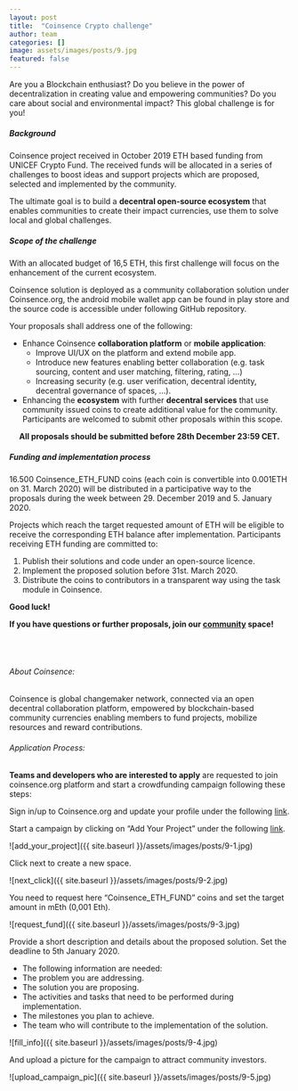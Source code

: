 ```yaml
---
layout: post
title:  "Coinsence Crypto challenge"
author: team
categories: []
image: assets/images/posts/9.jpg
featured: false
---
```


Are you a Blockchain enthusiast? Do you believe in the power of decentralization in creating value and empowering communities? Do you care about social and environmental impact?
This global challenge is for you!

##### Background
Coinsence project received in October 2019 ETH based funding from UNICEF Crypto Fund. The received funds will be allocated in a series of challenges to boost ideas and support projects which are proposed, selected and implemented by the community.

The ultimate goal is to build a **decentral open-source ecosystem** that enables communities to create their impact currencies, use them to solve local and global challenges. 

##### Scope of the challenge
With an allocated budget of 16,5 ETH, this first challenge will focus on the enhancement of the current ecosystem.

Coinsence solution is deployed as a community collaboration solution under Coinsence.org, the android mobile wallet app can be found in play store and the source code is accessible under following GitHub repository.

Your proposals shall address one of the following:
- Enhance Coinsence **collaboration platform** or **mobile application**:
  - Improve UI/UX on the platform and extend mobile app. 
  - Introduce new features enabling better collaboration (e.g. task sourcing, content and user matching, filtering, rating, ...)
  - Increasing security (e.g. user verification, decentral identity, decentral governance of spaces, ...).
- Enhancing the **ecosystem** with further **decentral services** that use community issued coins to create additional value for the community.
 Participants are welcomed to submit other proposals within this scope. 
<p style="text-align: center;"><b>All proposals should be submitted before 28th December 23:59 CET.</b></p>

##### Funding and implementation process
16.500 Coinsence_ETH_FUND coins (each coin is convertible into 0.001ETH on 31. March 2020) will be distributed in a participative way to the proposals during the week between 29. December 2019 and 5. January 2020.
 
Projects which reach the target requested amount of ETH will be eligible to receive the corresponding ETH balance after implementation. Participants receiving ETH funding are committed to: 
1. Publish their solutions and code under an open-source licence.
2. Implement the proposed solution before 31st. March 2020. 
3. Distribute the coins to contributors in a transparent way using the task module in Coinsence.

**Good luck!**

**If you have questions or further proposals, join our [community](https://community.coinsence.org/s/coinsence-eth-fund/) space!**

<br/>
<br/>

###### About Coinsence:
Coinsence is global changemaker network, connected via an open decentral collaboration platform, empowered by blockchain-based community currencies enabling members to fund projects, mobilize resources and reward contributions.

###### Application Process:
**Teams and developers who are interested to apply** are requested to join coinsence.org platform and start a crowdfunding campaign following these steps:

Sign in/up to Coinsence.org and update your profile under the following [link](https://community.coinsence.org/user/account/edit).

Start a campaign by clicking on “Add Your Project” under the following [link](https://community.coinsence.org/xcoin/funding-overview).      

![add_your_project]({{ site.baseurl }}/assets/images/posts/9-1.jpg)

Click next to create a new space.

![next_click]({{ site.baseurl }}/assets/images/posts/9-2.jpg)

You need to request here “Coinsence_ETH_FUND” coins and set the target amount in mEth (0,001 Eth). 

![request_fund]({{ site.baseurl }}/assets/images/posts/9-3.jpg)

Provide a short description and details about the proposed solution. Set the deadline to 5th January 2020.

- The following information are needed:
- The problem you are addressing.
- The solution you are proposing.
- The activities and tasks that need to be performed during implementation.
- The milestones you plan to achieve.
- The team who will contribute to the implementation of the solution.

![fill_info]({{ site.baseurl }}/assets/images/posts/9-4.jpg)

And upload a picture for the campaign to attract community investors.

![upload_campaign_pic]({{ site.baseurl }}/assets/images/posts/9-5.jpg)
